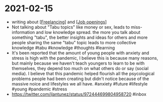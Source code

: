 # 2021-02-15

- writing about [[Freelancing]] and [[Job openings]]
- Not talking about "Tabu topics" like money or sex, leads to miss-information and low knowledge spread. the more you talk about something "tabu", the better insights and ideas for others and more people sharing the same "tabu" topic leads to more collective knowledge #tabu #knowledge #thoughts #learning
- It's been reported that the amount of young people with anxiety and stress is high with the pandemic, I believe this is because many reasons, but mainly because we haven't teach youngers to learn to be with themselves, they depend too much on what others do or say (social media). I believe that this pandemic helped flourish all the psycological problems people had been creating but didn't notice because of the massive noice and lifestyles we all have. #anxiety #future #lifestyle #young #pandemic #stress
- https://twitter.com/jlantunez/status/972444699804958720 #inbox

[//begin]: # "Autogenerated link references for markdown compatibility"
[Freelancing]: freelancing "Freelancing"
[Job openings]: ../job-openings "Job Openings"
[//end]: # "Autogenerated link references"
